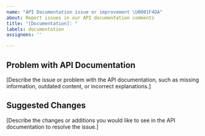 ```yaml
---
name: "API Documentation issue or improvement \U0001F4DA"
about: Report issues in our API documentation comments
title: "[Documentation]: "
labels: documentation
assignees: ''

---
```


## Problem with API Documentation

[Describe the issue or problem with the API documentation, such as missing information, outdated content, or incorrect explanations.]

## Suggested Changes

[Describe the changes or additions you would like to see in the API documentation to resolve the issue.]
